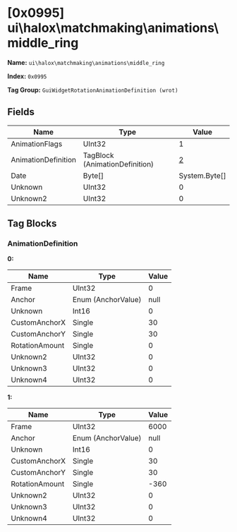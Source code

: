 # [0x0995] ui\halox\matchmaking\animations\middle_ring

**Name:** ```ui\halox\matchmaking\animations\middle_ring```

**Index:** ```0x0995```

**Tag Group:** ```GuiWidgetRotationAnimationDefinition (wrot)```

## Fields

Name	| Type	| Value
---	|---	|---	|
AnimationFlags	|UInt32	|1
AnimationDefinition	|TagBlock (AnimationDefinition)	|[2](#animationdefinition)
Date	|Byte[]	|System.Byte[]
Unknown	|UInt32	|0
Unknown2	|UInt32	|0


## Tag Blocks

### AnimationDefinition

**0:**

Name	| Type	| Value
---	|---	|---	|
Frame	|UInt32	|0
Anchor	|Enum (AnchorValue)	|null
Unknown	|Int16	|0
CustomAnchorX	|Single	|30
CustomAnchorY	|Single	|30
RotationAmount	|Single	|0
Unknown2	|UInt32	|0
Unknown3	|UInt32	|0
Unknown4	|UInt32	|0


**1:**

Name	| Type	| Value
---	|---	|---	|
Frame	|UInt32	|6000
Anchor	|Enum (AnchorValue)	|null
Unknown	|Int16	|0
CustomAnchorX	|Single	|30
CustomAnchorY	|Single	|30
RotationAmount	|Single	|-360
Unknown2	|UInt32	|0
Unknown3	|UInt32	|0
Unknown4	|UInt32	|0


